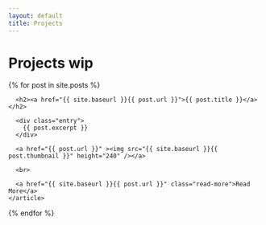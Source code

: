 ```yaml
---
layout: default
title: Projects
---
```


# Projects wip

<div class="posts">
  {% for post in site.posts %}
    <article class="post">

      <h2><a href="{{ site.baseurl }}{{ post.url }}">{{ post.title }}</a></h2>

      <div class="entry">
        {{ post.excerpt }}
      </div>
      
      <a href="{{ post.url }}" ><img src="{{ site.baseurl }}{{ post.thumbnail }}" height="240" /></a>

      <br>

      <a href="{{ site.baseurl }}{{ post.url }}" class="read-more">Read More</a>
    </article>
  {% endfor %}
</div>